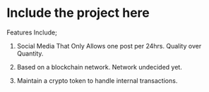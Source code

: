 # Include the project here

Features Include;

1. Social Media That Only Allows one post per 24hrs. Quality over Quantity.

2. Based on a blockchain network. Network undecided yet.

3. Maintain a crypto token to handle internal transactions.

